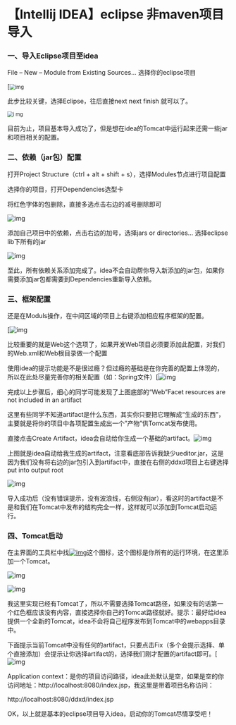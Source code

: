 # 【Intellij IDEA】eclipse 非maven项目导入

### 一、导入Eclipse项目至idea

File – New – Module from Existing Sources… 选择你的eclipse项目

[<img src="assets/wps1.jpg" alt="img" style="zoom:80%;" />

此步比较关键，选择Eclipse，往后直接next next finish 就可以了。

<img src="assets/wps2.jpg" alt="i mg" style="zoom:80%;" /> 

目前为止，项目基本导入成功了，但是想在idea的Tomcat中运行起来还需一些jar和项目相关的配置。

 

### 二、依赖（jar包）配置

打开Project Structure（ctrl + alt + shift + s），选择Modules节点进行项目配置

选择你的项目，打开Dependencies选型卡

将红色字体的包删除，直接多选点击右边的减号删除即可

![img](assets/wps3.jpg) 

 

添加自己项目中的依赖，点击右边的加号，选择jars or directories… 选择eclipse lib下所有的jar

![img](assets/wps4.jpg)

至此，所有依赖关系添加完成了。idea不会自动帮你导入新添加的jar包，如果你需要添加jar包都需要到Dependencies重新导入依赖。

 

### 三、框架配置

还是在Moduls操作，在中间区域的项目上右键添加相应程序框架的配置。

[![img](assets/wps5.jpg)

比较重要的就是Web这个选项了，如果开发Web项目必须要添加此配置，对我们的Web.xml和Web根目录做一个配置

使用idea的提示功能是不是很过瘾？但过瘾的基础是在你完善的配置上体现的，所以在此处尽量完善你的相关配置（如：Spring文件）[![img](assets/wps6.jpg)

完成以上步骤后，细心的同学可能发现了上图底部的“Web”Facet resources are not included in an artifact

这里有些同学不知道artifact是什么东西，其实你只要把它理解成“生成的东西”，主要就是将你的项目中各项配置生成出一个”产物”供Tomcat发布使用。

直接点击Create Artifact，idea会自动给你生成一个基础的artifact。![img](assets/wps7.jpg)

 

上图就是idea自动给我生成的artifact，注意看底部告诉我缺少ueditor.jar，这是因为我们没有将右边的jar包引入到artifact中，直接在右侧的ddxd项目上右键选择put into output root

![img](assets/wps8.jpg) 

导入成功后（没有错误提示，没有波浪线，右侧没有jar），看这时的artifact是不是和我们在Tomcat中发布的结构完全一样，这样就可以添加到Tomcat启动运行。

 

### 四、Tomcat启动

在主界面的工具栏中找[![img](assets/wps9.jpg)](https://images0.cnblogs.com/blog/584163/201505/071144400639569.png)这个图标，这个图标是你所有的运行环境，在这里添加一个Tomcat。

 ![img](assets/wps10.jpg)  

![img](assets/wps11.jpg)

我这里实现已经有Tomcat了，所以不需要选择Tomcat路径，如果没有的话第一个红色框应该没有内容，直接选择你自己的Tomcat路径就好。提示：最好给idea提供一个全新的Tomcat，idea不会将自己程序发布到Tomcat中的webapps目录中。

 

下面提示当前Tomcat中没有任何的artifact，只要点击Fix（多个会提示选择、单个直接添加）会提示让你选择artifact的，选择我们刚才配置的artifact即可。[![img](assets/wps12.jpg)

Application context：是你的项目访问路径，idea此处默认是空，如果是空的你访问地址：http://localhost:8080/index.jsp，我这里是带着项目名称访问：

http://localhost:8080/ddxd/index.jsp

OK，以上就是基本的eclipse项目导入idea，启动你的Tomcat尽情享受吧！

 